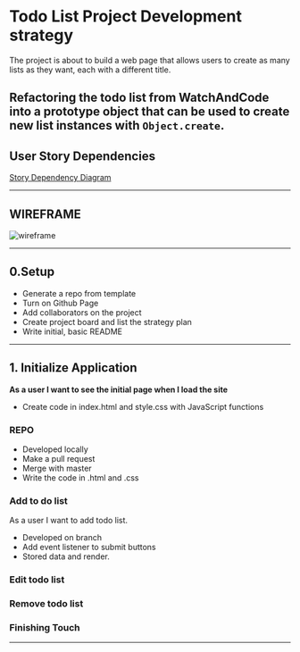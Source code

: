 # Todo List Project Development strategy

The project is about to build a web page that allows users to create as many lists as they want, each with a different title.

Refactoring the todo list from WatchAndCode into a prototype object that can be used to create new list instances with `Object.create`.
---

## User Story Dependencies

[Story Dependency Diagram](https://excalidraw.com/)

---

## WIREFRAME

![wireframe]()

---

## 0.Setup

- Generate a repo from template
- Turn on Github Page
- Add collaborators on the project
- Create project board and list the strategy plan
- Write initial, basic README
---

## 1. Initialize Application

__As a user I want to see the initial page when I load the site__

- Create code in index.html and style.css with JavaScript functions

### REPO

- Developed locally
- Make a pull request
- Merge with master
- Write the code in .html and .css

### Add to do list
As a user I want to add todo list.
- Developed on branch 
- Add event listener to submit buttons
- Stored data and render.
### Edit todo list

### Remove todo list

### Finishing Touch

---


